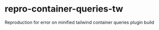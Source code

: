 # repro-container-queries-tw
Reproduction for error on minified tailwind container queries plugin build
